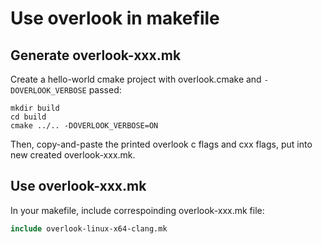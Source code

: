 # Use overlook in makefile

## Generate overlook-xxx.mk

Create a hello-world cmake project with overlook.cmake and `-DOVERLOOK_VERBOSE` passed:

```
mkdir build
cd build
cmake ../.. -DOVERLOOK_VERBOSE=ON
```

Then, copy-and-paste the printed overlook c flags and cxx flags, put into new created overlook-xxx.mk.

## Use overlook-xxx.mk

In your makefile, include correspoinding overlook-xxx.mk file:
```makefile
include overlook-linux-x64-clang.mk
```

